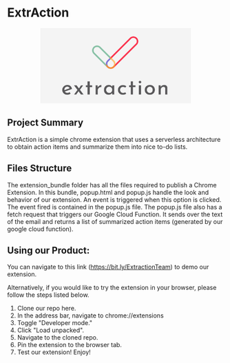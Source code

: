 # ExtrAction

<p align="center">
  <img src="https://github.com/percivalchen/Extraction/blob/master/img/Rainbow_Logo_v1.png" width="350" title="preview">
</p>

## Project Summary

ExtrAction is a simple chrome extension that uses a serverless architecture to obtain action items and summarize them into nice to-do lists. 

## Files Structure

The extension_bundle folder has all the files required to publish a Chrome Extension. In this bundle, popup.html and popup.js handle the look and behavior of our extension. An event is triggered when this option is clicked. The event fired is contained in the popup.js file. The popup.js file also has a fetch request that triggers our Google Cloud Function. It sends over the text of the email and returns a list of summarized action items (generated by our google cloud function).

## Using our Product:
You can navigate to this link (https://bit.ly/ExtractionTeam) to demo our extension.

Alternatively, if you would like to try the extension in your browser, please follow the steps listed below.

1. Clone our repo here.
2. In the address bar, navigate to chrome://extensions
3. Toggle "Developer mode."
4. Click "Load unpacked".
5. Navigate to the cloned repo.
6. Pin the extension to the browser tab.
7. Test our extension! Enjoy!
